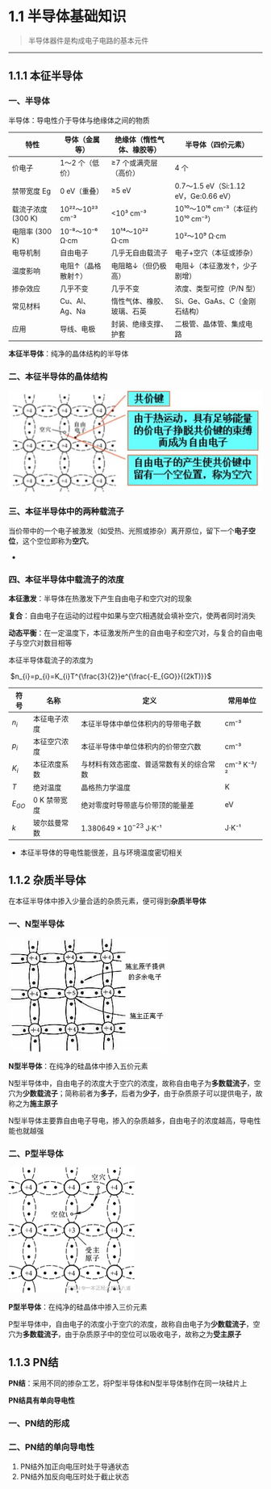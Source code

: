 # 1.1 半导体基础知识

> 半导体器件是构成电子电路的基本元件

---

## 1.1.1 本征半导体

### 一、半导体

半导体：导电性介于导体与绝缘体之间的物质

| 特性               | 导体（金属等）     | 绝缘体（惰性气体、橡胶等） | 半导体（四价元素）                    |
| ------------------ | ------------------ | -------------------------- | ------------------------------------- |
| 价电子             | 1～2 个（低价）    | ≥7 个或满壳层（高价）      | 4 个                                  |
| 禁带宽度 Eg        | 0 eV（重叠）       | ≥5 eV                      | 0.7～1.5 eV（Si:1.12 eV，Ge:0.66 eV） |
| 载流子浓度 (300 K) | 10²²～10²³ cm⁻³    | <10³ cm⁻³                  | 10¹⁰～10¹⁶ cm⁻³（本征约 10¹⁰ cm⁻³）   |
| 电阻率 (300 K)     | 10⁻⁸～10⁻⁶ Ω·cm    | 10¹⁴～10²² Ω·cm            | 10²～10⁹ Ω·cm                         |
| 电导机制           | 自由电子           | 几乎无自由载流子           | 电子+空穴（本征或掺杂）               |
| 温度影响           | 电阻↑（晶格散射↑） | 电阻略↓（但仍极高）        | 电阻↓（本征激发↑，少子剧增）          |
| 掺杂效应           | 几乎不变           | 几乎不变                   | 浓度、类型可控（P/N 型）              |
| 常见材料           | Cu、Al、Ag、Na     | 惰性气体、橡胶、玻璃、石英 | Si、Ge、GaAs、C（金刚石结构）         |
| 应用               | 导线、电极         | 封装、绝缘支撑、护套       | 二极管、晶体管、集成电路              |

**本征半导体**：纯净的晶体结构的半导体

### 二、本征半导体的晶体结构

![](assets/1.1.1.png)

### 三、本征半导体中的两种载流子

当价带中的一个电子被激发（如受热、光照或掺杂）离开原位，留下一个**电子空位**，这个空位即称为**空穴**。

- 

### 四、本征半导体中载流子的浓度

**本征激发**：半导体在热激发下产生自由电子和空穴对的现象

**复合**：自由电子在运动的过程中如果与空穴相遇就会填补空穴，使两者同时消失

**动态平衡**：在一定温度下，本征激发所产生的自由电子和空穴对，与复合的自由电子与空穴对数目相等

本征半导体载流子的浓度为

​									$n_{i}=p_{i}=K_{i}T^{\frac{3}{2}}e^{\frac{-E_{GO}}{(2kT)}}$

| 符号     | 名称         | 定义                                     | 常用单位   |
| -------- | ------------ | ---------------------------------------- | ---------- |
| $n_i$    | 本征电子浓度 | 本征半导体中单位体积内的导带电子数       | cm⁻³       |
| $p_i$    | 本征空穴浓度 | 本征半导体中单位体积内的价带空穴数       | cm⁻³       |
| $K_i$    | 本征浓度系数 | 与材料有效态密度、普适常数有关的综合常数 | cm⁻³ K⁻³/² |
| $T$      | 绝对温度     | 晶格热力学温度                           | K          |
| $E_{GO}$ | 0 K 禁带宽度 | 绝对零度时导带底与价带顶的能量差         | eV         |
| $k$      | 玻尔兹曼常数 | $1.380649\times10^{-23}$ J·K⁻¹           | J·K⁻¹      |

- 本征半导体的导电性能很差，且与环境温度密切相关

## 1.1.2 杂质半导体

在本征半导体中掺入少量合适的杂质元素，便可得到**杂质半导体**

### 一、N型半导体

![](assets/1.1.2.jpg)

**N型半导体**：在纯净的硅晶体中掺入五价元素

N型半导体中，自由电子的浓度大于空穴的浓度，故称自由电子为**多数载流子**，空穴为**少数载流子**；简称前者为**多子**，后者为**少子**，由于杂质原子可以提供电子，故称之为**施主原子**

N型半导体主要靠自由电子导电，掺入的杂质越多，自由电子的浓度越高，导电性能也就越强

### 二、P型半导体

<img src="assets/1.1.3.png" style="zoom:50%;" />

**P型半导体**：在纯净的硅晶体中掺入三价元素

P型半导体中，自由电子的浓度小于空穴的浓度，故称自由电子为**少数载流子**，空穴为**多数载流子**，由于杂质原子中的空位可以吸收电子，故称之为**受主原子**

## 1.1.3 PN结

**PN结**：采用不同的掺杂工艺，将P型半导体和N型半导体制作在同一块硅片上

**PN结具有单向导电性**

### 一、PN结的形成

### 二、PN结的单向导电性

1. PN结外加正向电压时处于导通状态
2. PN结外加反向电压时处于截止状态